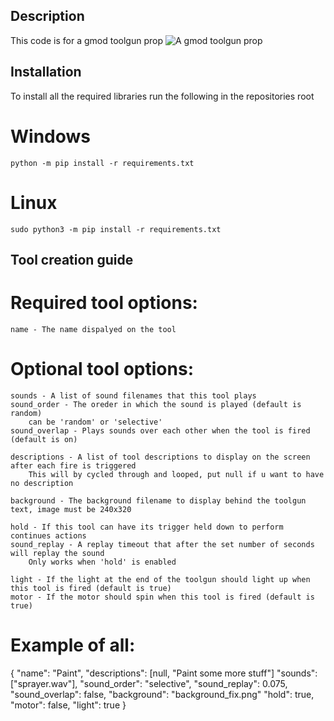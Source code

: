 ## Description
This code is for a gmod toolgun prop
![A gmod toolgun prop](https://i.imgur.com/dVuvmbS.jpeg)

## Installation

To install all the required libraries run the following in the repositories root

# Windows
```
python -m pip install -r requirements.txt
```
# Linux
```
sudo python3 -m pip install -r requirements.txt
```

## Tool creation guide

# Required tool options:
    name - The name dispalyed on the tool

# Optional tool options:
    sounds - A list of sound filenames that this tool plays
    sound_order - The oreder in which the sound is played (default is random)
        can be 'random' or 'selective'
    sound_overlap - Plays sounds over each other when the tool is fired (default is on)

    descriptions - A list of tool descriptions to display on the screen after each fire is triggered
        This will by cycled through and looped, put null if u want to have no description
    
    background - The background filename to display behind the toolgun text, image must be 240x320
    
    hold - If this tool can have its trigger held down to perform continues actions
    sound_replay - A replay timeout that after the set number of seconds will replay the sound
        Only works when 'hold' is enabled
    
    light - If the light at the end of the toolgun should light up when this tool is fired (default is true)
    motor - If the motor should spin when this tool is fired (default is true)

# Example of all:
{
    "name": "Paint",
    "descriptions": [null, "Paint some more stuff"]
    "sounds": ["sprayer.wav"],
    "sound_order": "selective",
    "sound_replay": 0.075,
    "sound_overlap": false,
    "background": "background_fix.png"
    "hold": true,
    "motor": false,
    "light": true
}